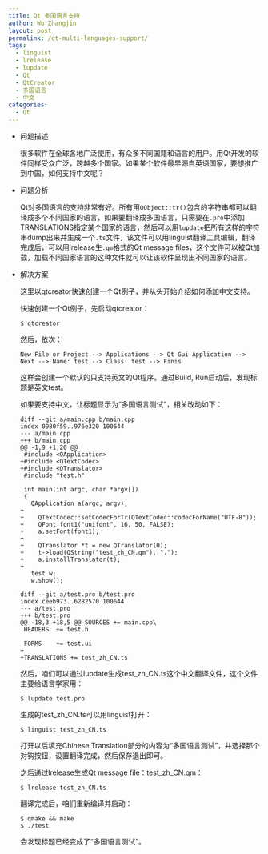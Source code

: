 ```yaml
---
title: Qt 多国语言支持
author: Wu Zhangjin
layout: post
permalink: /qt-multi-languages-support/
tags:
  - linguist
  - lrelease
  - lupdate
  - Qt
  - QtCreator
  - 多国语言
  - 中文
categories:
  - Qt
---
```

* 问题描述

  很多软件在全球各地广泛使用，有众多不同国籍和语言的用户。用Qt开发的软件同样受众广泛，跨越多个国家。如果某个软件最早源自英语国家，要想推广到中国，如何支持中文呢？

* 问题分析

  Qt对多国语言的支持非常有好。所有用`QObject::tr()`包含的字符串都可以翻译成多个不同国家的语言，如果要翻译成多国语言，只需要在`.pro`中添加TRANSLATIONS指定某个国家的语言，然后可以用`lupdate`把所有这样的字符串dump出来并生成一个`.ts`文件，该文件可以用linguist翻译工具编辑，翻译完成后，可以用lrelease生`.qm`格式的Qt message files，这个文件可以被Qt加载，加载不同国家语言的这种文件就可以让该软件呈现出不同国家的语言。

* 解决方案

  这里以qtcreator快速创建一个Qt例子，并从头开始介绍如何添加中文支持。

  快速创建一个Qt例子，先启动qtcreator：

      $ qtcreator

  然后，依次：

      New File or Project --> Applications --> Qt Gui Application --> Next --> Name: test --> Class: test --> Finis

  这样会创建一个默认的只支持英文的Qt程序。通过Build, Run启动后，发现标题是英文test。

  如果要支持中文，让标题显示为“多国语言测试”，相关改动如下：

      diff --git a/main.cpp b/main.cpp
      index 0980f59..976e320 100644
      --- a/main.cpp
      +++ b/main.cpp
      @@ -1,9 +1,20 @@
       #include <QApplication>
      +#include <QTextCodec>
      +#include <QTranslator>
       #include "test.h"
      
       int main(int argc, char *argv[])
       {
         QApplication a(argc, argv);
      +
      +    QTextCodec::setCodecForTr(QTextCodec::codecForName("UTF-8"));
      +    QFont font1("unifont", 16, 50, FALSE);
      +    a.setFont(font1);
      +
      +    QTranslator *t = new QTranslator(0);
      +    t->load(QString("test_zh_CN.qm"), ".");
      +    a.installTranslator(t);
      +
         test w;
         w.show();
      
      diff --git a/test.pro b/test.pro
      index ceeb973..6282570 100644
      --- a/test.pro
      +++ b/test.pro
      @@ -18,3 +18,5 @@ SOURCES += main.cpp\
       HEADERS  += test.h
      
       FORMS    += test.ui
      +
      +TRANSLATIONS += test_zh_CN.ts

  然后，咱们可以通过lupdate生成test\_zh\_CN.ts这个中文翻译文件，这个文件主要给语言学家用：

      $ lupdate test.pro

  生成的test\_zh\_CN.ts可以用linguist打开：

      $ linguist test_zh_CN.ts

  打开以后填充Chinese Translation部分的内容为“多国语言测试”，并选择那个对钩按钮，设置翻译完成，然后保存退出即可。

  之后通过lrelease生成Qt message file：test\_zh\_CN.qm：

      $ lrelease test_zh_CN.ts

  翻译完成后，咱们重新编译并启动：

      $ qmake && make
      $ ./test

  会发现标题已经变成了“多国语言测试”。
